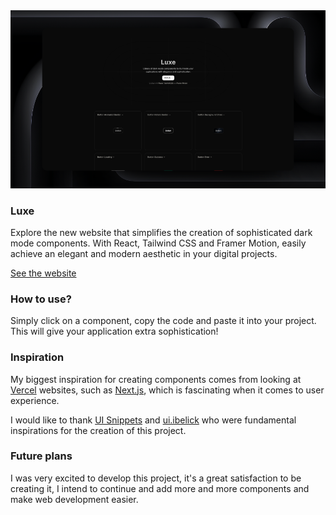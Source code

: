 <img src="./public/cover.png" />

### Luxe

Explore the new website that simplifies the creation of sophisticated dark mode components. With React, Tailwind CSS and Framer Motion, easily achieve an elegant and modern aesthetic in your digital projects.

<a href="https://luxe.guhrodrigues.com">
  See the website
</a>

### How to use?

Simply click on a component, copy the code and paste it into your project. This will give your application extra sophistication!

### Inspiration

My biggest inspiration for creating components comes from looking at [Vercel](https://vercel.com/home) websites, such as [Next.js](https://nextjs.org), which is fascinating when it comes to user experience.

I would like to thank [UI Snippets](https://ui-snippets.dev) and [ui.ibelick](https://ui.ibelick.com) who were fundamental inspirations for the creation of this project.

### Future plans

I was very excited to develop this project, it's a great satisfaction to be creating it, I intend to continue and add more and more components and make web development easier.
